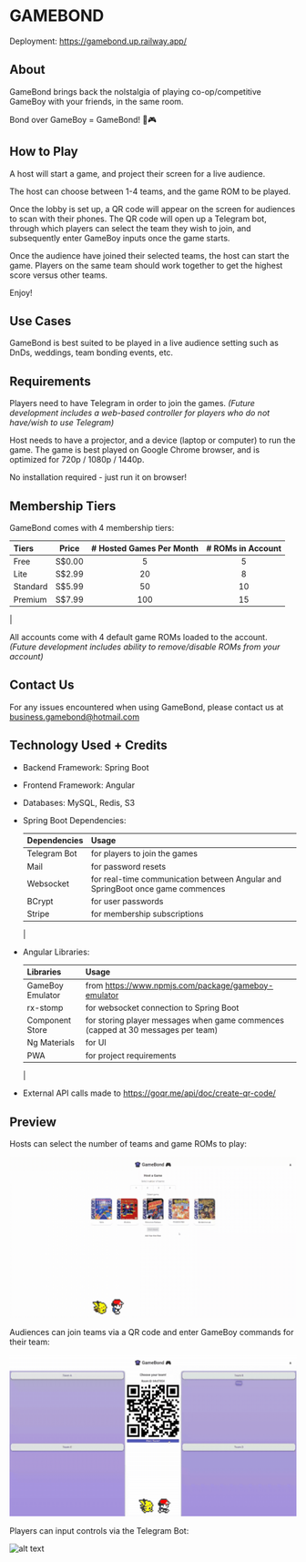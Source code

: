 # GAMEBOND
Deployment: https://gamebond.up.railway.app/

## About
GameBond brings back the nolstalgia of playing co-op/competitive GameBoy with your friends, in the same room.

Bond over GameBoy = GameBond! 👾🎮

## How to Play
A host will start a game, and project their screen for a live audience.

The host can choose between 1-4 teams, and the game ROM to be played.

Once the lobby is set up, a QR code will appear on the screen for audiences to scan with their phones. The QR code will open up a Telegram bot, through which players can select the team they wish to join, and subsequently enter GameBoy inputs once the game starts.

Once the audience have joined their selected teams, the host can start the game. Players on the same team should work together to get the highest score versus other teams.

Enjoy!

## Use Cases
GameBond is best suited to be played in a live audience setting such as DnDs, weddings, team bonding events, etc.

## Requirements
Players need to have Telegram in order to join the games. *(Future development includes a web-based controller for players who do not have/wish to use Telegram)*

Host needs to have a projector, and a device (laptop or computer) to run the game. The game is best played on Google Chrome browser, and is optimized for 720p / 1080p / 1440p.

No installation required - just run it on browser!

## Membership Tiers
GameBond comes with 4 membership tiers:

| Tiers    | Price  | # Hosted Games Per Month | # ROMs in Account |
| :------- |:------:| :-----------------------:| :----------------:|
| Free     | S$0.00 |             5            |         5         |
| Lite     | S$2.99 |            20            |         8         |
| Standard | S$5.99 |            50            |         10        |
| Premium  | S$7.99 |           100            |         15        |
|

All accounts come with 4 default game ROMs loaded to the account. *(Future development includes ability to remove/disable ROMs from your account)*

## Contact Us
For any issues encountered when using GameBond, please contact us at business.gamebond@hotmail.com 

## Technology Used + Credits
- Backend Framework: Spring Boot

- Frontend Framework: Angular

- Databases: MySQL, Redis, S3

- Spring Boot Dependencies:

    | Dependencies  | Usage |
    | :------------ |:------|
    | Telegram Bot  | for players to join the games |
    | Mail          | for password resets |
    | Websocket     | for real-time communication between Angular and SpringBoot once game commences |
    | BCrypt        | for user passwords |
    | Stripe        | for membership subscriptions |
    |

- Angular Libraries:

    | Libraries         | Usage |
    | :---------------- |:------|
    | GameBoy Emulator  | from https://www.npmjs.com/package/gameboy-emulator |
    | rx-stomp          | for websocket connection to Spring Boot |
    | Component Store   | for storing player messages when game commences (capped at 30 messages per team) |
    | Ng Materials      | for UI |
    | PWA               | for project requirements |
    |

- External API calls made to https://goqr.me/api/doc/create-qr-code/

## Preview
Hosts can select the number of teams and game ROMs to play:

![alt text](gamebond-preview-1.gif)

Audiences can join teams via a QR code and enter GameBoy commands for their team:

![alt text](gamebond-preview-2.gif)

Players can input controls via the Telegram Bot:

![alt text](gamebond-preview-3.gif)